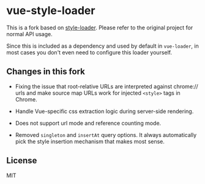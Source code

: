 # vue-style-loader

This is a fork based on [style-loader](https://github.com/webpack/style-loader). Please refer to the original project for normal API usage.

Since this is included as a dependency and used by default in `vue-loader`, in most cases you don't even need to configure this loader yourself.

## Changes in this fork

- Fixing the issue that root-relative URLs are interpreted against chrome:// urls and make source map URLs work for injected `<style>` tags in Chrome.

- Handle Vue-specific css extraction logic during server-side rendering.

- Does not support url mode and reference counting mode.

- Removed `singleton` and `insertAt` query options. It always automatically pick the style insertion mechanism that makes most sense.

## License

MIT
